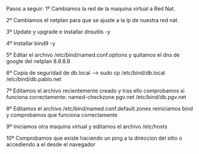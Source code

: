 Pasos a seguir:
1º Cambiamos la red de la maquina virtual a Red Nat.

2º Cambiamos el netplan para que se ajuste a la ip de nuestra red nat.

3º Update y upgrade e installar dnsutils -y 

4º Installar bind9 -y

5º Editar el archivo /etc/bind/named.conf.options y quitamos el dns de google del netplan 8.8.8.8

6º Copia de seguridad de db.local  -->   sudo cp /etc/bind/db.local /etc/bind/db.pablo.net

7º Editamos el archivo recientemente creado y tras ello comprobamos si funciona correctamente:
named-checkzone pgv.net /etc/bind/db.pgv.net

8º Editamos el archivo /etc/bind/named.conf.default.zones reiniciamos bind y comprobamos que funciona correctamente

9º Iniciamos otra maquina virtual y editamos el archivo /etc/hosts

10º Comprobamos que existe haciendo un ping a la direccion del sitio o accediendo a el desde el navegador

